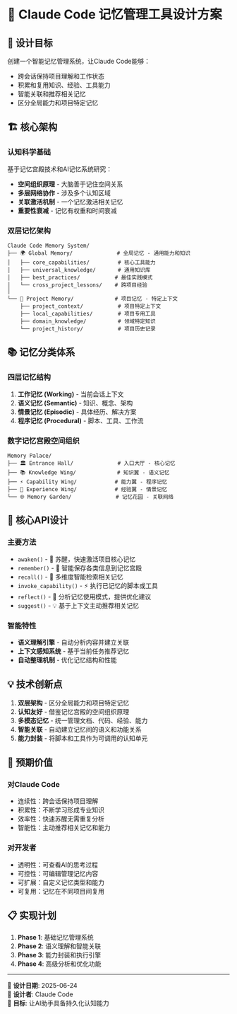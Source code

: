 # 🧠 Claude Code 记忆管理工具设计方案

## 🎯 设计目标

创建一个智能记忆管理系统，让Claude Code能够：
- 跨会话保持项目理解和工作状态
- 积累和复用知识、经验、工具能力
- 智能关联和推荐相关记忆
- 区分全局能力和项目特定记忆

## 🏗️ 核心架构

### 认知科学基础
基于记忆宫殿技术和AI记忆系统研究：
- **空间组织原理** - 大脑善于记住空间关系
- **多层网络协作** - 涉及多个认知区域
- **关联激活机制** - 一个记忆激活相关记忆
- **重要性衰减** - 记忆有权重和时间衰减

### 双层记忆架构

```
Claude Code Memory System/
├── 🌍 Global Memory/              # 全局记忆 - 通用能力和知识
│   ├── core_capabilities/         # 核心工具能力
│   ├── universal_knowledge/       # 通用知识库
│   ├── best_practices/           # 最佳实践模式
│   └── cross_project_lessons/    # 跨项目经验
│
└── 📁 Project Memory/             # 项目记忆 - 特定上下文
    ├── project_context/           # 项目特定上下文
    ├── local_capabilities/        # 项目专用工具
    ├── domain_knowledge/          # 领域特定知识
    └── project_history/           # 项目历史记录
```

## 📚 记忆分类体系

### 四层记忆结构
1. **工作记忆 (Working)** - 当前会话上下文
2. **语义记忆 (Semantic)** - 知识、概念、架构
3. **情景记忆 (Episodic)** - 具体经历、解决方案
4. **程序记忆 (Procedural)** - 脚本、工具、工作流

### 数字记忆宫殿空间组织

```
Memory Palace/
├── 🏛️ Entrance Hall/              # 入口大厅 - 核心记忆
├── 📚 Knowledge Wing/             # 知识翼 - 语义记忆
├── ⚡ Capability Wing/            # 能力翼 - 程序记忆
├── 🎯 Experience Wing/            # 经验翼 - 情景记忆
└── 🌐 Memory Garden/              # 记忆花园 - 关联网络
```

## 🔧 核心API设计

### 主要方法
- `awaken()` - 🌅 苏醒，快速激活项目核心记忆
- `remember()` - 🧠 智能保存各类信息到记忆宫殿
- `recall()` - 💭 多维度智能检索相关记忆
- `invoke_capability()` - ⚡ 执行已记忆的脚本或工具
- `reflect()` - 🤔 分析记忆使用模式，提供优化建议
- `suggest()` - 💡 基于上下文主动推荐相关记忆

### 智能特性
- **语义理解引擎** - 自动分析内容并建立关联
- **上下文感知系统** - 基于当前任务推荐记忆
- **自动整理机制** - 优化记忆结构和性能

## 💡 技术创新点

1. **双层架构** - 区分全局能力和项目特定记忆
2. **认知友好** - 借鉴记忆宫殿的空间组织原理
3. **多模态记忆** - 统一管理文档、代码、经验、能力
4. **智能关联** - 自动建立记忆间的语义和功能关系
5. **能力封装** - 将脚本和工具作为可调用的认知单元

## 🎯 预期价值

### 对Claude Code
- 连续性：跨会话保持项目理解
- 积累性：不断学习形成专业知识
- 效率性：快速苏醒无需重复分析
- 智能性：主动推荐相关记忆和能力

### 对开发者
- 透明性：可查看AI的思考过程
- 可控性：可编辑管理记忆内容
- 可扩展：自定义记忆类型和能力
- 可复用：记忆在不同项目间复用

## 📋 实现计划

1. **Phase 1**: 基础记忆管理系统
2. **Phase 2**: 语义理解和智能关联
3. **Phase 3**: 能力封装和执行引擎
4. **Phase 4**: 高级分析和优化功能

---
📅 **设计日期**: 2025-06-24  
🤖 **设计者**: Claude Code  
🎯 **目标**: 让AI助手具备持久化认知能力